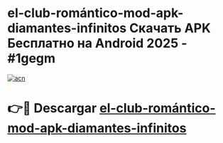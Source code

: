 # el-club-romántico-mod-apk-diamantes-infinitos Скачать APK Бесплатно на Android 2025 - #1gegm

[![acn](https://github.com/user-attachments/assets/0f9c940e-d8b0-45ae-aac7-cd30a18b3e1c)](https://apps.freeplayer.one?title=el-club-romántico-mod-apk-diamantes-infinitos&ref=9RF)

# 👉🔴 Descargar [el-club-romántico-mod-apk-diamantes-infinitos](https://apps.freeplayer.one?title=el-club-romántico-mod-apk-diamantes-infinitos&ref=9RF)